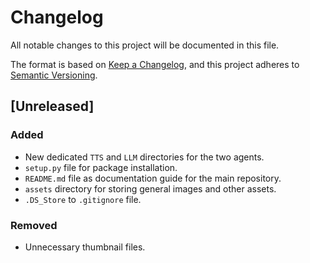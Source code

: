 # Changelog

All notable changes to this project will be documented in this file.

The format is based on [Keep a Changelog](https://keepachangelog.com/en/1.1.0/),
and this project adheres to [Semantic Versioning](https://semver.org/spec/v2.0.0.html).

## [Unreleased]

### Added

- New dedicated `TTS` and `LLM` directories for the two agents.
- `setup.py` file for package installation.
- `README.md` file as documentation guide for the main repository.
- `assets` directory for storing general images and other assets.
- `.DS_Store` to `.gitignore` file.

### Removed

- Unnecessary thumbnail files.
